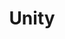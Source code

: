 ---
title: "Unity"
description: "Unityの個人的な知見、覚え書きなど"
slug: "markdown"
image: "unity.png"
style:
    background: "#2a9d8f"
    color: "#fff"
---
